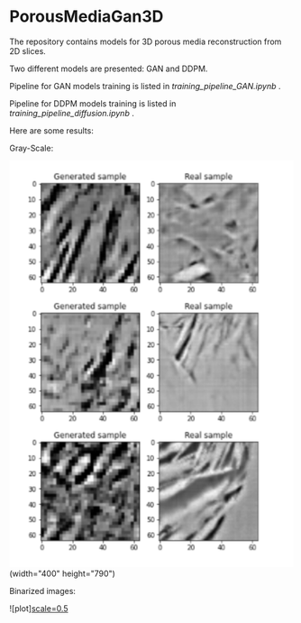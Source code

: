 # PorousMediaGan3D
The repository contains models for 3D porous media reconstruction from 2D slices.

Two different models are presented: GAN and DDPM.

Pipeline for GAN models training is listed in *training_pipeline_GAN.ipynb* .

Pipeline for DDPM models training is listed in *training_pipeline_diffusion.ipynb* .

Here are some results:

Gray-Scale:

![plot](./pics/gray-scale.png)(width="400" height="790")

Binarized images:

![plot][scale=0.5](./pics/binary.png)


